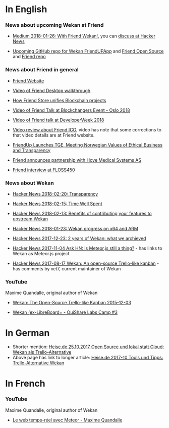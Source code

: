 # In English

### News about upcoming Wekan at Friend

* [Medium 2018-01-26: With Friend Wekan!](https://medium.com/friendupcloud/with-friend-wekan-707af8d04d9f), you can [discuss at Hacker News](https://news.ycombinator.com/item?id=16240639)

* [Upcoming GitHub repo for Wekan FriendUPApp](https://github.com/wekan/FriendUPApp) and [Friend Open Source](https://friendup.cloud/open-source/) and [Friend repo](https://github.com/FriendUPCloud/friendup)

### News about Friend in general

* [Friend Website](https://friendup.cloud)

* [Video of Friend Desktop walkthrough](https://www.youtube.com/watch?v=PX-74ooqino)

* [How Friend Store unifies Blockchain projects](https://medium.com/friendupcloud/how-friend-store-unifies-blockchain-projects-d3a889874bec)

* [Video of Friend Talk at Blockchangers Event - Oslo 2018](https://www.youtube.com/watch?v=7AsSlFenRwQ)

* [Video of Friend talk at DeveloperWeek 2018](https://medium.com/friendupcloud/video-of-our-talk-at-developerweek-2018-e9b10246a92f)

* [Video review about Friend ICO](https://www.youtube.com/watch?v=LP7r_jrVfXQ), video has note that some corrections to that video details are at Friend website.

* [FriendUp Launches TGE, Meeting Norwegian Values of Ethical Business and Transparency](https://www.coinspeaker.com/2018/02/23/friendup-launches-tge-meeting-norwegian-values-ethical-business-transparency/)

* [Friend announces partnership with Hove Medical Systems AS](https://friendup.cloud/friend-hove-medical-partnership/)

* [Friend interview at FLOSS450](https://twit.tv/shows/floss-weekly/episodes/450)

### News about Wekan

* [Hacker News 2018-02-20: Transparency](https://news.ycombinator.com/item?id=16421782)

* [Hacker News 2018-02-15: Time Well Spent](https://news.ycombinator.com/item?id=16382544)

* [Hacker News 2018-02-13: Benefits of contributing your features to upstream Wekan](https://news.ycombinator.com/item?id=16366387)

* [Hacker News 2018-01-23: Wekan progress on x64 and ARM](https://news.ycombinator.com/item?id=16209090)

* [Hacker News 2017-12-23: 2 years of Wekan: what we archieved](https://news.ycombinator.com/item?id=15994145)

* [Hacker News 2017-11-04 Ask HN: Is Meteor.js still a thing?](https://news.ycombinator.com/item?id=15624623) - has links to Wekan as Meteor.js project

* [Hacker News 2017-08-17 Wekan: An open-source Trello-like kanban](https://news.ycombinator.com/item?id=15039587) - has comments by xet7, current maintainer of Wekan

### YouTube

Maxime Quandalle, original author of Wekan

* [Wekan: The Open-Source Trello-like Kanban 2015-12-03](https://www.youtube.com/watch?v=N3iMLwCNOro)

* [Wekan (ex-LibreBoard= - OuiShare Labs Camp #3](https://www.youtube.com/watch?v=iTQt8YitlMA)

# In German

* Shorter mention: [Heise.de 25.10.2017 Open Source und lokal statt Cloud: Wekan als Trello-Alternative]( https://www.heise.de/ix/meldung/Open-Source-und-lokal-statt-Cloud-Wekan-als-Trello-Alternative-3871747.html)
* Above page has link to longer article: [Heise.de 2017-10 Tools und Tipps: Trello-Alternative Wekan](https://www.heise.de/ix/heft/Kartendeck-3838575.html)

# In French

### YouTube

Maxime Quandalle, original author of Wekan

* [Le web temps-réel avec Meteor - Maxime Quandalle](https://www.youtube.com/watch?v=ZZfiQXkssH0)